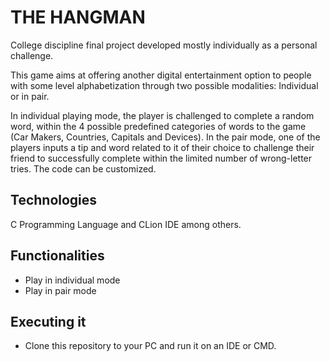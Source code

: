 # THE HANGMAN

College discipline final project developed mostly individually as a personal challenge.

This game aims at offering another digital entertainment option to people with some level alphabetization through two possible modalities: Individual or in pair.

In individual playing mode, the player is challenged to complete a random word, within the 4 possible predefined categories of words to the game (Car Makers, Countries, Capitals and Devices). In the pair mode, one of the players inputs a tip and word related to it of their choice to challenge their friend to successfully complete within the limited number of wrong-letter tries. The code can be customized.


## Technologies

C Programming Language and CLion IDE among others.

## Functionalities

- Play in individual mode
- Play in pair mode

## Executing it

- Clone this repository to your PC and run it on an IDE or CMD.
